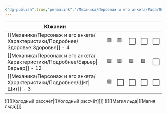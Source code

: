 ```yaml
---
{"dg-publish":true,"permalink":"/Механика/Персонаж и его анкета/Раса/Подробнее/Южанин/","noteIcon":"","created":"2025-07-12T09:55:58.297+03:00","updated":"2025-07-29T23:55:58.318+03:00"}
---
```


| Южанин       |     |     |     |     |     |
| ------------ | --- | --- | --- | --- | --- |
| [[Механика/Персонаж и его анкета/Характеристики/Подробнее/Здоровье\|Здоровье]] - 4 | 🟥  | 🟥  | ⬜️  | ⬜️  | ⬜️  |
| [[Механика/Персонаж и его анкета/Характеристики/Подробнее/Барьер\|Барьер]] - 12  | 🟦  | 🟦  | 🟦  | 🟦  | ⬜️  |
| [[Механика/Персонаж и его анкета/Характеристики/Подробнее/Щит\|Щит]] - 3      | 🟩  | ⬜️  | ⬜️  | ⬜️  | ⬜️  |

![[[[Холодный рассчёт\|[[Холодный рассчёт]]]]
![[[[Магия льда\|[[Магия льда]]]]